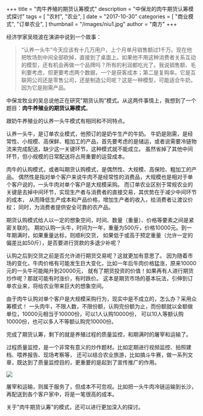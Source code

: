 +++
title = "肉牛养殖的期货认筹模式"
description = "中保龙的肉牛期货认筹模式探讨"
tags = [
    "农村",
    "农业",
]
date = "2017-10-30"
categories = [
    "商业模式",
    "订单农业",
]
thumbnail = "/images/niu1.jpg"
author = "南方"
+++

经济学家吴晓波在演讲中说到一个故事：

>   “认养一头牛”今天应该有十几万用户，上个月单月销售额过1千万。现在他把牧场到中间全部砍掉，直接到了桌面上。如果他不用这种消费者关系互动的模型，还有机会再做一个品牌吗？所有的利润都吃光了。我说销售额、毛利要考虑，但更要考虑两个数据，一个是获客成本；第二是复购率。它是互联网公司还是零售公司，还是制造公司呢？这是一种模型，可能适合牛奶，因为它是刚需产品。

<!--more-->

中保龙牧业的吴总说他正在研究"期货认购"模式。从这两件事情上，我想到了一个题目：**肉牛养殖业的期货认筹模式**。

跟奶牛养殖业的认养一头牛模式有相同和不同特点。

认养一头牛，是订单农业模式，他预订的是奶牛生产的牛奶。
牛奶是刚需，是经常性、小规模、高保鲜、粗加工的产品，首先要考虑的是储运，或者说需要冷链物流来完成配送，缺少这一关键环节，这种模式就不能成立。
虽然省掉了其他中间环节，但小规模的日常配送将占用重要的运营成本。

肉牛的认购模式，或者叫期货认购模式，是偶然性、大规模、高保险、粗加工的产品。
偶然性是指对单个客户来说牛肉不是经常性的消费品，大规模也是相对于单个客户说的，一头牛肉对单个客户是大规模采购。
而订单农业区别于常规农业的关键是去掉中间环节，实现生产者与消费者的直接交易，其优势在于减少中间环节的成本，
从而降低生产成本和产品价格，增加生产者的收入，给消费者让渡议价权；
同时，为消费者提供安全可靠的农产品。

期货认购模式给人以一定的想象空间，时间、数量（重量）、价格等要素之间是紧密关联的。
期初认购一头牛，时间为一年，重量为500斤，价格10000元。到一年期满时，如果重量达标，则顺利交货，
如果低于或高于预定重量（允许一定的偏差比如50斤），是否要进行货款的多退少补呢？

认购之后到交货之前是否允许进行期货交易呢？这就更加有意思了。
因为随着市场的变化，牛肉价格有可能发生巨大变化，比如一年后牛肉价格猛涨，原来10000元的一头牛可能飚升到20000元，
就有了期货投资的价值！如果再有人进行期货炒作呢？那就可能有时涨价，有时跌价。
这本是期货市场的基本玩法，引伸到订单农业来，将给农业带来巨大的想象空间。

由于肉牛认购对单个客户是大规模采购行为，现实中是不成立的，怎么办？采用众筹模式！
一头肉牛，不限人数，不限份额，认购完份额为止，而份额就以金额做单位，10000元相当于10000份，可以1人认购10000份，
可以10人等额认购10000份，也可以多人不等额认购完10000份。

完成了期货认筹，剩下的就是养殖过程的质量监控，和期满时的屠宰和运输了。

过程质量监控，是一个非常有意义的炒作题材。比如定期进行视频监控、拍照建档、喂养报告、现场考察等，
还可以结合农业旅游，比如搞斗牛赛，做一系列文章，既达到了质量监控目的，更重要的是起到了宣传推广的作用。

![](/images/niu2.jpg)

屠宰和运输，则属于服务了，但成本不可忽视。比如把一头牛肉冷链运输到长沙，再配送到各个客户家中，将是一笔很高的成本。

关于"肉牛期货认筹"的模式，还可以进行更加深入的探讨。




